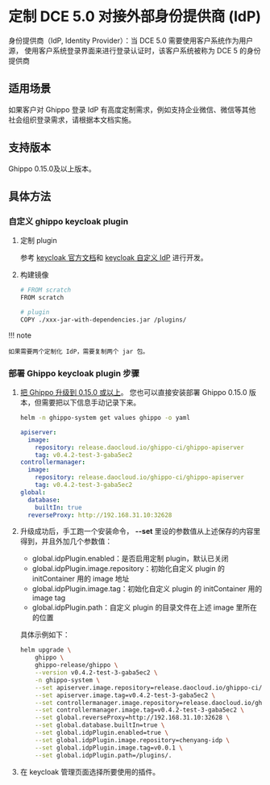 # 定制 DCE 5.0 对接外部身份提供商 (IdP)

身份提供商（IdP, Identity Provider）：当 DCE 5.0 需要使用客户系统作为用户源，
使用客户系统登录界面来进行登录认证时，该客户系统被称为 DCE 5 的身份提供商

## 适用场景

如果客户对 Ghippo 登录 IdP 有高度定制需求，例如支持企业微信、微信等其他社会组织登录需求，请根据本文档实施。

## 支持版本

Ghippo 0.15.0及以上版本。

## 具体方法

### 自定义 ghippo keycloak plugin

1. 定制 plugin

    参考 [keycloak 官方文档](https://www.keycloak.org/guides#getting-started)和
    [keycloak 自定义 IdP](./keycloak-idp.md) 进行开发。

2. 构建镜像

    ```sh
    # FROM scratch
    FROM scratch
    
    # plugin
    COPY ./xxx-jar-with-dependencies.jar /plugins/
    ```

!!! note

    如果需要两个定制化 IdP，需要复制两个 jar 包。

### 部署 Ghippo keycloak plugin 步骤

1. [把 Ghippo 升级到 0.15.0 或以上](../../install/offline-install.md)。
   您也可以直接安装部署 Ghippo 0.15.0 版本，但需要把以下信息手动记录下来。

    ```sh
    helm -n ghippo-system get values ghippo -o yaml
    ```

    ```yaml
    apiserver:
      image:
        repository: release.daocloud.io/ghippo-ci/ghippo-apiserver
        tag: v0.4.2-test-3-gaba5ec2
    controllermanager:
      image:
        repository: release.daocloud.io/ghippo-ci/ghippo-apiserver
        tag: v0.4.2-test-3-gaba5ec2
    global:
      database:
        builtIn: true
      reverseProxy: http://192.168.31.10:32628
    ```

1. 升级成功后，手工跑一个安装命令， __--set__ 里设的参数值从上述保存的内容里得到，并且外加几个参数值：

    - global.idpPlugin.enabled：是否启用定制 plugin，默认已关闭
    - global.idpPlugin.image.repository：初始化自定义 plugin 的 initContainer 用的 image 地址
    - global.idpPlugin.image.tag：初始化自定义 plugin 的 initContainer 用的 image tag
    - global.idpPlugin.path：自定义 plugin 的目录文件在上述 image 里所在的位置

    具体示例如下：

    ```sh
    helm upgrade \
        ghippo \
        ghippo-release/ghippo \
        --version v0.4.2-test-3-gaba5ec2 \
        -n ghippo-system \
        --set apiserver.image.repository=release.daocloud.io/ghippo-ci/ghippo-apiserver \
        --set apiserver.image.tag=v0.4.2-test-3-gaba5ec2 \
        --set controllermanager.image.repository=release.daocloud.io/ghippo-ci/ghippo-apiserver \
        --set controllermanager.image.tag=v0.4.2-test-3-gaba5ec2 \
        --set global.reverseProxy=http://192.168.31.10:32628 \
        --set global.database.builtIn=true \
        --set global.idpPlugin.enabled=true \
        --set global.idpPlugin.image.repository=chenyang-idp \
        --set global.idpPlugin.image.tag=v0.0.1 \
        --set global.idpPlugin.path=/plugins/.
    ```

1. 在 keycloak 管理页面选择所要使用的插件。
